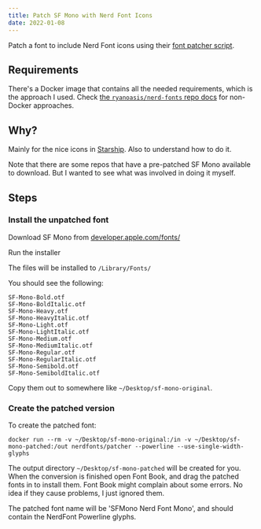 ```yaml
---
title: Patch SF Mono with Nerd Font Icons
date: 2022-01-08
---
```


Patch a font to include Nerd Font icons using their [font patcher script](https://github.com/ryanoasis/nerd-fonts#font-patcher).

## Requirements

There's a Docker image that contains all the needed requirements, which is the approach I used. Check [the `ryanoasis/nerd-fonts` repo docs](https://github.com/ryanoasis/nerd-fonts) for non-Docker approaches.

## Why?

Mainly for the nice icons in [Starship](https://starship.rs). Also to understand how to do it.

Note that there are some repos that have a pre-patched SF Mono available to download. But I wanted to see what was involved in doing it myself.

## Steps

### Install the unpatched font

Download SF Mono from [developer.apple.com/fonts/](https://developer.apple.com/fonts/)

Run the installer

The files will be installed to `/Library/Fonts/`

You should see the following:

```shell
SF-Mono-Bold.otf
SF-Mono-BoldItalic.otf
SF-Mono-Heavy.otf
SF-Mono-HeavyItalic.otf
SF-Mono-Light.otf
SF-Mono-LightItalic.otf
SF-Mono-Medium.otf
SF-Mono-MediumItalic.otf
SF-Mono-Regular.otf
SF-Mono-RegularItalic.otf
SF-Mono-Semibold.otf
SF-Mono-SemiboldItalic.otf
```

Copy them out to somewhere like `~/Desktop/sf-mono-original`.

### Create the patched version

To create the patched font:

```shell
docker run --rm -v ~/Desktop/sf-mono-original:/in -v ~/Desktop/sf-mono-patched:/out nerdfonts/patcher --powerline --use-single-width-glyphs
```

The output directory `~/Desktop/sf-mono-patched` will be created for you. When the conversion is finished open Font Book, and drag the patched fonts in to install them. Font Book might complain about some errors. No idea if they cause problems, I just ignored them.

The patched font name will be 'SFMono Nerd Font Mono', and should contain the NerdFont Powerline glyphs.
